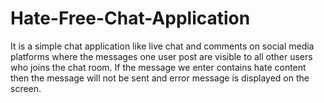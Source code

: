 # Hate-Free-Chat-Application
It is a simple chat application like live chat and comments on social media platforms where the messages one user post are visible to all other users who joins the chat room. If the message we enter contains hate content then the message will not be sent and error message is displayed on the screen.
